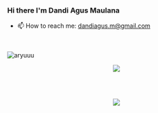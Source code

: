 ### Hi there I'm Dandi Agus Maulana
- 📫 How to reach me: dandiagus.m@gmail.com
<br />
<p align="left"> <img src="https://komarev.com/ghpvc/?username=aryuuu" alt="aryuuu" /> </p>
<p align="center">
  <img align="center" src="https://github-readme-stats.vercel.app/api?username=dandiagusm&show_icons=true&theme=tokyonight" />
</p>
<br/>
<br />
<p align="center">
  <img align="center" src="https://github-readme-stats.vercel.app/api/top-langs/?username=dandiagusm&show_icons=true&theme=tokyonight&layout=compac&langs_count=15t" />
</p>
<br/>


<!--
Here are some ideas to get you started:

- 🔭 I’m currently working on ...
- 🌱 I’m currently learning ...
- 👯 I’m looking to collaborate on ...
- 🤔 I’m looking for help with ...
- 💬 Ask me about ...
- 📫 How to reach me: ...
- 😄 Pronouns: ...
- ⚡ Fun fact: ...
-->
